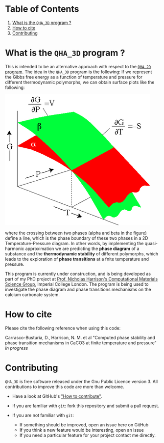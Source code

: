 
# Table of Contents

<!-- - [What is the QHA program ?](#WhatisQHA)
- [What is the quasi-harmonic approximation ?](#Whatisquasi) -->
1. [What is the `QHA_3D` program ?](#example)
2. [How to cite](#example9)
3. [Contributing](#example9)

<a name="example"></a>
# What is the `QHA_3D` program ?

This is intended to be an alternative approach with respect to the [`QHA_2D` program](https://github.com/DavidCdeB/QHA_2D). 
The idea in the `QHA_3D` program is the following:
 If we represent the Gibbs free energy as a function of temperature and pressure for different thermodynamic polymorphs, we can obtain surface plots like the following:
 
 ![Data flow](https://github.com/DavidCdeB/QHA_3D/blob/master/Images_for_README_md/gibbs_free_energy_of_two_phase.jpg)
 
 where the crossing between two phases (alpha and beta in the figure) define a line, which is the phase boundary of these two phases in a 2D Temperature-Pressure diagram. 
In other words, by implementing the quasi-harmonic approximation we are predicting the **phase diagram** of a substance and the **thermodynamic stability** of different polymorphs, which leads to the exploration of **phase transitions** at a fnite temperature and pressure.

This program is currently under construction, and is being 
developed as part of my PhD project at [Prof. Nicholas Harrison's Computational Materials Science Group](http://www.imperial.ac.uk/computational-materials-science/people/), Imperial College London. The program is being used to investigate the phase diagram and phase transitions mechanisms on the calcium carbonate system.

 
<a name="example2"></a>
# How to cite

Please cite the following reference when using this code:

Carrasco-Busturia, D., Harrison, N. M. et al "Computed phase stability and phase transition mechanisms in CaCO3 at finite temperature and pressure" _In progress_


<a name="example3"></a>
# Contributing

`QHA_3D` is free software released under the Gnu Public Licence version 3. 
All contributions to improve this code are more than welcome.

* Have a look at GitHub's ["How to contribute"](https://guides.github.com/activities/contributing-to-open-source/#contributing).

* If you are familiar with `git`: fork this repository and submit a pull request.

* If you are not familiar with `git`: 

    * If something should be improved, open an issue here on GitHub
    * If you think a new feature would be interesting, open an issue
    * If you need a particular feature for your project contact me directly.
  
